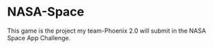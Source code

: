 # NASA-Space
This game is the project my team-Phoenix 2.0 will submit in the NASA Space App Challenge.

